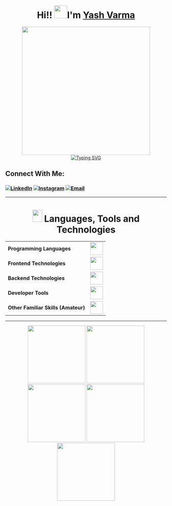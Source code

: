 <h1 align="center"> 
Hi!!
<img src="https://raw.githubusercontent.com/nixin72/nixin72/master/wave.gif" height="40" width="40"  />I'm <a href="https://www.linkedin.com/in/yash-varma-/" target="_blank">Yash Varma</h1>

<div id="header" align="center">
  <img
    src="https://plus.unsplash.com/premium_vector-1725591563054-75cf1406b316?q=80&w=1800&auto=format&fit=crop&ixlib=rb-4.0.3&ixid=M3wxMjA3fDB8MHxwaG90by1wYWdlfHx8fGVufDB8fHx8fA%3D%3D"
    width="400" />
</div>

<div align="center">

  <a href="https://git.io/typing-svg">
    <img src="https://readme-typing-svg.demolab.com?font=Fira+Code&weight=900&size=23&duration=3000&pause=500&color=FFFFFF&background=000000&center=true&vCenter=true&&lines=Welcome+to+my+GitHub+profile!;Full+Stack+Developer;Web+3.0+enthusiast!" alt="Typing SVG" />
  </a>
</div>


## Connect With Me:
###  [ ![LinkedIn](https://img.shields.io/badge/LinkedIn-0077B5?style=for-the-badge&logo=linkedin&logoColor=white)](https://www.linkedin.com/in/yash-varma-/) [![Instagram](https://img.shields.io/badge/Instagram-E4405F?style=for-the-badge&logo=instagram&logoColor=white)](https://www.instagram.com/coder_yashv/) [![Email](https://img.shields.io/badge/Email-D14836?style=for-the-badge&logo=gmail&logoColor=white)](mailto:yash.v220104@gmail.com)

---

<!--Languages & tools-->
<h1 align="center"><img
    src="https://media2.giphy.com/media/QssGEmpkyEOhBCb7e1/giphy.gif?cid=ecf05e47a0n3gi1bfqntqmob8g9aid1oyj2wr3ds3mg700bl&rid=giphy.gif"
    width=30px height="38"> Languages, Tools and Technologies </h1>

<table align="center">
  <tr>
    <td><strong>Programming Languages</strong></td>
    <td><img height=40 src="https://skillicons.dev/icons?i=c,cpp,js&theme=dark"></td>
  </tr>
  <tr>
    <td><strong>Frontend Technologies</strong></td>
    <td><img height=40 src="https://skillicons.dev/icons?i=react,html,css,figma"></td>
  </tr>
  <tr>
    <td><strong>Backend Technologies</strong></td>
    <td><img height=40 src="https://skillicons.dev/icons?i=nodejs,express,mongodb&theme=dark"></td>
  </tr>
  <tr>
    <td><strong>Developer Tools</strong></td>
    <td><img height=40 src="https://skillicons.dev/icons?i=bash,git,github&theme=dark"></td>
  </tr>
    <tr>
    <td><strong>Other Familiar Skills (Amateur)</strong></td>
    <td><img height=40 src="https://skillicons.dev/icons?i=mysql,postgres,php,jquery,linux&theme=dark"></td>
  </tr>
</table>

---

<div align="center">
<img height="180em"
src="https://github-profile-summary-cards.vercel.app/api/cards/profile-details?username=YASH2204V&theme=aura"  />
<img height="180em"
src="https://github-profile-summary-cards.vercel.app/api/cards/repos-per-language?username=YASH2204V&theme=aura"  />
<img height="180em"
src="https://github-profile-summary-cards.vercel.app/api/cards/most-commit-language?username=YASH2204V&theme=aura"  />
<img height="180em"
src="https://github-profile-summary-cards.vercel.app/api/cards/stats?username=YASH2204V&theme=aura"  />
<img height="180em"
src="https://github-profile-summary-cards.vercel.app/api/cards/productive-time?username=YASH2204V&theme=aura" />
</div>
